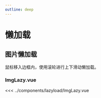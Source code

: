 ```yaml
---
outline: deep
---
```


<script setup>
  import ImgLazy from '../components/lazyload/ImgLazy.vue'
</script>

# 懒加载

## 图片懒加载

鼠标移入边框内，使用滚轮进行上下滑动懒加载。

<ImgLazy />

### ImgLazy.vue

<<< ../components/lazyload/ImgLazy.vue
